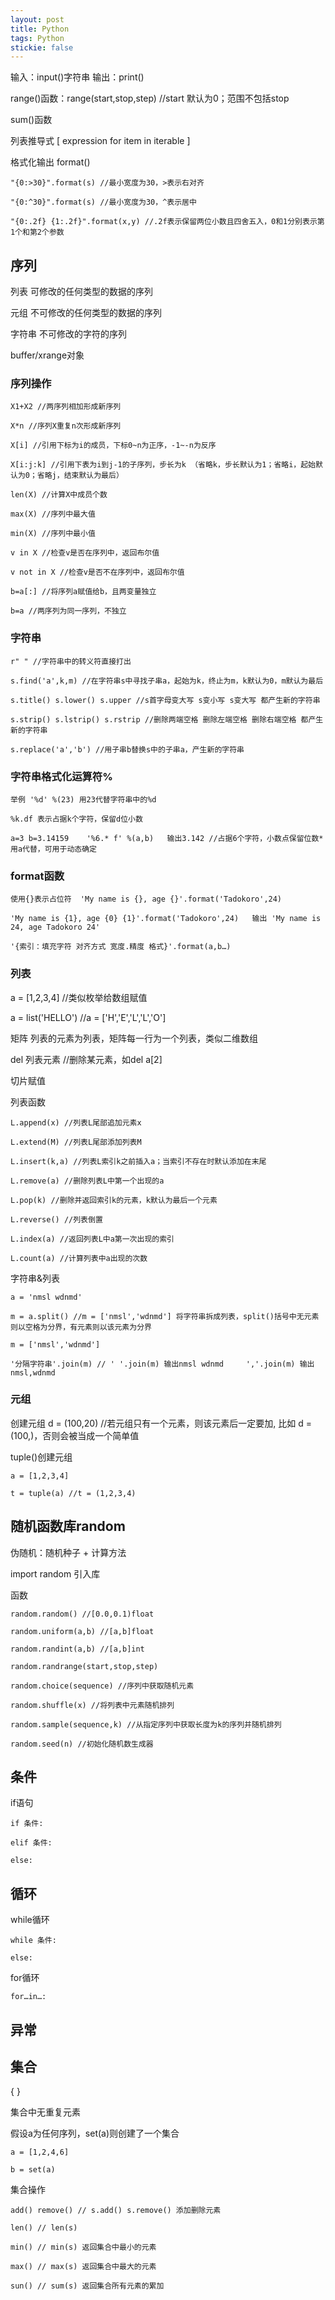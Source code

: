 ```yaml
---
layout: post
title: Python
tags: Python
stickie: false
---
```


输入：input()字符串  输出：print()

range()函数：range(start,stop,step) //start 默认为0；范围不包括stop

sum()函数

列表推导式 [ expression for item in iterable ]

格式化输出 format()

    "{0:>30}".format(s) //最小宽度为30，>表示右对齐
    
    "{0:^30}".format(s) //最小宽度为30，^表示居中
    
    "{0:.2f} {1:.2f}".format(x,y) //.2f表示保留两位小数且四舍五入，0和1分别表示第1个和第2个参数
    
## 序列

列表 可修改的任何类型的数据的序列

元组 不可修改的任何类型的数据的序列

字符串 不可修改的字符的序列

buffer/xrange对象

### 序列操作

    X1+X2 //两序列相加形成新序列
    
    X*n //序列X重复n次形成新序列
    
    X[i] //引用下标为i的成员，下标0~n为正序，-1~-n为反序
    
    X[i:j:k] //引用下表为i到j-1的子序列，步长为k （省略k，步长默认为1；省略i，起始默认为0；省略j，结束默认为最后）
    
    len(X) //计算X中成员个数
    
    max(X) //序列中最大值
    
    min(X) //序列中最小值
    
    v in X //检查v是否在序列中，返回布尔值
    
    v not in X //检查v是否不在序列中，返回布尔值
    
    b=a[:] //将序列a赋值给b，且两变量独立
    
    b=a //两序列为同一序列，不独立
    
### 字符串

    r" " //字符串中的转义符直接打出
    
    s.find('a',k,m) //在字符串s中寻找子串a，起始为k，终止为m，k默认为0，m默认为最后
    
    s.title() s.lower() s.upper //s首字母变大写 s变小写 s变大写 都产生新的字符串
    
    s.strip() s.lstrip() s.rstrip //删除两端空格 删除左端空格 删除右端空格 都产生新的字符串
    
    s.replace('a','b') //用子串b替换s中的子串a，产生新的字符串
    
### 字符串格式化运算符%

    举例 '%d' %(23) 用23代替字符串中的%d

    %k.df 表示占据k个字符，保留d位小数

    a=3 b=3.14159    '%6.* f' %(a,b)   输出3.142 //占据6个字符，小数点保留位数* 用a代替，可用于动态确定

### format函数

    使用{}表示占位符  'My name is {}, age {}'.format('Tadokoro',24)
    
    'My name is {1}, age {0} {1}'.format('Tadokoro',24)   输出 'My name is 24, age Tadokoro 24'
    
    '{索引：填充字符 对齐方式 宽度.精度 格式}'.format(a,b…)

### 列表

a = [1,2,3,4] //类似枚举给数组赋值

a = list('HELLO') //a = ['H','E','L','L','O']

矩阵 列表的元素为列表，矩阵每一行为一个列表，类似二维数组

del 列表元素 //删除某元素，如del a[2]

切片赋值

列表函数

    L.append(x) //列表L尾部追加元素x
    
    L.extend(M) //列表L尾部添加列表M
    
    L.insert(k,a) //列表L索引k之前插入a；当索引不存在时默认添加在末尾
    
    L.remove(a) //删除列表L中第一个出现的a
    
    L.pop(k) //删除并返回索引k的元素，k默认为最后一个元素
    
    L.reverse() //列表倒置
    
    L.index(a) //返回列表L中a第一次出现的索引
    
    L.count(a) //计算列表中a出现的次数
    
字符串&列表

    a = 'nmsl wdnmd'
    
    m = a.split() //m = ['nmsl','wdnmd'] 将字符串拆成列表，split()括号中无元素则以空格为分界，有元素则以该元素为分界
    
    m = ['nmsl','wdnmd']
    
    '分隔字符串'.join(m) // ' '.join(m) 输出nmsl wdnmd     ','.join(m) 输出nmsl,wdnmd
    
### 元组

创建元组 d = (100,20) //若元组只有一个元素，则该元素后一定要加, 比如 d = (100,)，否则会被当成一个简单值

tuple()创建元组

    a = [1,2,3,4]
    
    t = tuple(a) //t = (1,2,3,4)
    
## 随机函数库random

伪随机：随机种子 + 计算方法

import random 引入库

函数

    random.random() //[0.0,0.1)float
    
    random.uniform(a,b) //[a,b]float
    
    random.randint(a,b) //[a,b]int
    
    random.randrange(start,stop,step)
    
    random.choice(sequence) //序列中获取随机元素
    
    random.shuffle(x) //将列表中元素随机排列
    
    random.sample(sequence,k) //从指定序列中获取长度为k的序列并随机排列
    
    random.seed(n) //初始化随机数生成器
    
## 条件

if语句

    if 条件:
    
    elif 条件:

    else:

## 循环

while循环

    while 条件:
    
    else:
    
for循环
    
    for…in…:
    
## 异常

## 集合

{ }

集合中无重复元素

假设a为任何序列，set(a)则创建了一个集合

    a = [1,2,4,6]
    
    b = set(a)
    
集合操作

    add() remove() // s.add() s.remove() 添加删除元素
    
    len() // len(s)
    
    min() // min(s) 返回集合中最小的元素
    
    max() // max(s) 返回集合中最大的元素
    
    sun() // sum(s) 返回集合所有元素的累加
    
    

